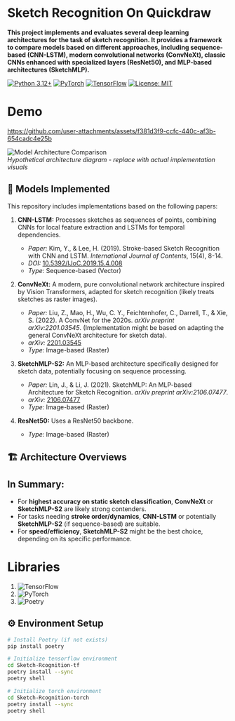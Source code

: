 # Sketch Recognition On Quickdraw

**This project implements and evaluates several deep learning architectures for the task of sketch recognition. It provides a framework to compare models based on different approaches, including sequence-based (CNN-LSTM), modern convolutional networks (ConvNeXt), classic CNNs enhanced with specialized layers (ResNet50), and MLP-based architectures (SketchMLP).**  

[![Python 3.12+](https://img.shields.io/badge/Python-3.12%2B-blue)](https://python.org)
[![PyTorch](https://img.shields.io/badge/PyTorch-2.6+-red)](https://pytorch.org)
[![TensorFlow](https://img.shields.io/badge/TensorFlow-2.19+-orange)](https://tensorflow.org)
[![License: MIT](https://img.shields.io/badge/License-MIT-green)](LICENSE)

# Demo
https://github.com/user-attachments/assets/f381d3f9-ccfc-440c-af3b-654cadc4e25b

![Model Architecture Comparison](docs/arch_comparison.png)  
*Hypothetical architecture diagram - replace with actual implementation visuals*

## 🧠 Models Implemented

This repository includes implementations based on the following papers:

1.  **CNN-LSTM:** Processes sketches as sequences of points, combining CNNs for local feature extraction and LSTMs for temporal dependencies.
    * *Paper:* Kim, Y., & Lee, H. (2019). Stroke-based Sketch Recognition with CNN and LSTM. *International Journal of Contents*, 15(4), 8-14.
    * *DOI:* [10.5392/IJoC.2019.15.4.008](https://doi.org/10.5392/IJoC.2019.15.4.008)
    * *Type:* Sequence-based (Vector)

2.  **ConvNeXt:** A modern, pure convolutional network architecture inspired by Vision Transformers, adapted for sketch recognition (likely treats sketches as raster images).
    * *Paper:* Liu, Z., Mao, H., Wu, C. Y., Feichtenhofer, C., Darrell, T., & Xie, S. (2022). A ConvNet for the 2020s. *arXiv preprint arXiv:2201.03545*. (Implementation might be based on adapting the general ConvNeXt architecture for sketch data).
    * *arXiv:* [2201.03545](https://arxiv.org/abs/2201.03545)
    * *Type:* Image-based (Raster)

3.  **SketchMLP-S2:** An MLP-based architecture specifically designed for sketch data, potentially focusing on sequence processing.
    * *Paper:* Lin, J., & Li, J. (2021). SketchMLP: An MLP-based Architecture for Sketch Recognition. *arXiv preprint arXiv:2106.07477*.
    * *arXiv:* [2106.07477](https://arxiv.org/abs/2106.07477)
    * *Type:* Image-based (Raster)
      
4.  **ResNet50:** Uses a ResNet50 backbone.
    * *Type:* Image-based (Raster)

## 🏗️ Architecture Overviews


## **In Summary:**

* For **highest accuracy on static sketch classification**, **ConvNeXt** or **SketchMLP-S2** are likely strong contenders.
* For tasks needing **stroke order/dynamics**, **CNN-LSTM** or potentially **SketchMLP-S2** (if sequence-based) are suitable.
* For **speed/efficiency**, **SketchMLP-S2** might be the best choice, depending on its specific performance.

# Libraries

1. ![TensorFlow](https://img.shields.io/badge/TensorFlow-%23FF6F00.svg?style=for-the-badge&logo=TensorFlow&logoColor=white)
2. ![PyTorch](https://img.shields.io/badge/PyTorch-%23EE4C2C.svg?style=for-the-badge&logo=PyTorch&logoColor=white)
3. ![Poetry](https://img.shields.io/badge/Poetry-%233B82F6.svg?style=for-the-badge&logo=poetry&logoColor=0B3D8D)

## ⚙️ Environment Setup

```bash
# Install Poetry (if not exists)
pip install poetry 

# Initialize tensorflow environment
cd Sketch-Rcognition-tf
poetry install --sync
poetry shell

# Initialize torch environment
cd Sketch-Rcognition-torch
poetry install --sync
poetry shell
```
